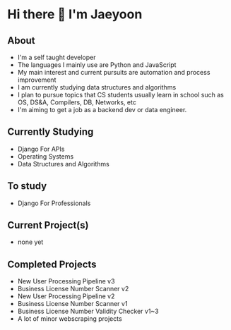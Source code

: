 # Hi there 👋 I'm Jaeyoon


## About
* I'm a self taught developer
* The languages I mainly use are Python and JavaScript
* My main interest and current pursuits are automation and process improvement
* I am currently studying data structures and algorithms
* I plan to pursue topics that CS students usually learn in school such as OS, DS&A, Compilers, DB, Networks, etc
* I'm aiming to get a job as a backend dev or data engineer.

## Currently Studying
* Django For APIs
* Operating Systems
* Data Structures and Algorithms

## To study
* Django For Professionals

## Current Project(s)
* none yet

## Completed Projects
* New User Processing Pipeline v3
* Business License Number Scanner v2
* New User Processing Pipeline v2
* Business License Number Scanner v1
* Business License Number Validity Checker v1~3
* A lot of minor webscraping projects
